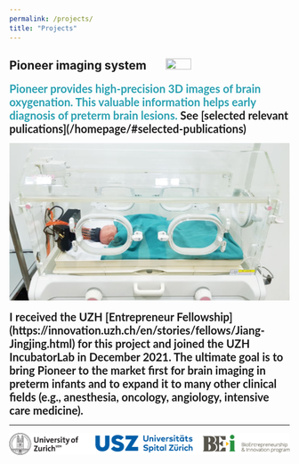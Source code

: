 ```yaml
---
permalink: /projects/
title: "Projects"
---
```


## Pioneer imaging system &nbsp;&nbsp;&nbsp;&nbsp;&nbsp;  <img src="/assets/images/logo_pioneer.png" width="30%" height="30%">

<strong>
<span style="font-family:Lato; font-size:20px; color:#29A0B1;">   Pioneer provides high-precision 3D images of brain oxygenation. This valuable information helps early diagnosis of preterm brain lesions.   </span> <strong>

<span style="font-family:Lato; font-size:20px;">
See [selected relevant pulications](/homepage/#selected-publications)
</span>

![pioneer](/assets/images/pioneer_icu.jpg)

<span style="font-family:Lato; font-size:20px;">
I received the UZH [Entrepreneur Fellowship](https://innovation.uzh.ch/en/stories/fellows/Jiang-Jingjing.html) for this project and joined the UZH IncubatorLab in December 2021. 
The ultimate goal is to bring Pioneer to the market first for brain imaging in preterm infants and to expand it to many other clinical fields (e.g., anesthesia, oncology, angiology, intensive care medicine).
</span>



----

![sponsors](/assets/images/uzh_usz_bei_LOGOs_combined.png)